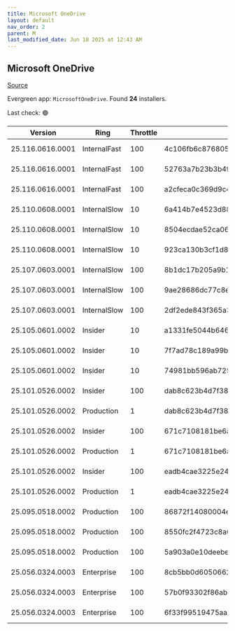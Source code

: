 ```yaml
---
title: Microsoft OneDrive
layout: default
nav_order: 2
parent: M
last_modified_date: Jun 18 2025 at 12:43 AM
---
```


## Microsoft OneDrive

[Source](https://onedrive.live.com/)

Evergreen app: `MicrosoftOneDrive`. Found **24** installers.

Last check: 🟢

| Version          | Ring         | Throttle | Sha256                                                           | Architecture | Type | URI                                                                                                                                                                  |
| ---------------- | ------------ | -------- | ---------------------------------------------------------------- | ------------ | ---- | -------------------------------------------------------------------------------------------------------------------------------------------------------------------- |
| 25.116.0616.0001 | InternalFast | 100      | 4c106fb6c8768056b8c2de654e3095e516252162a26494b1358f8c484d9f62e0 | ARM64        | exe  | [https://oneclient.sfx.ms/Win/Installers/25.116.0616.0001/arm64/OneDriveSetup.exe](https://oneclient.sfx.ms/Win/Installers/25.116.0616.0001/arm64/OneDriveSetup.exe) |
| 25.116.0616.0001 | InternalFast | 100      | 52763a7b23b3b4f0902bd91cc3c9c25b91cea9ae8f2236500cd523ad20fce281 | x64          | exe  | [https://oneclient.sfx.ms/Win/Installers/25.116.0616.0001/amd64/OneDriveSetup.exe](https://oneclient.sfx.ms/Win/Installers/25.116.0616.0001/amd64/OneDriveSetup.exe) |
| 25.116.0616.0001 | InternalFast | 100      | a2cfeca0c369d9c43a61e4782d8caaafe289766d017e601aa365d85ec6c51f56 | x86          | exe  | [https://oneclient.sfx.ms/Win/Installers/25.116.0616.0001/OneDriveSetup.exe](https://oneclient.sfx.ms/Win/Installers/25.116.0616.0001/OneDriveSetup.exe)             |
| 25.110.0608.0001 | InternalSlow | 10       | 6a414b7e4523d883b1cdc0cf641c0836c0a1d5773a1a09fc3d1b7ca62beb6164 | ARM64        | exe  | [https://oneclient.sfx.ms/Win/Installers/25.110.0608.0001/arm64/OneDriveSetup.exe](https://oneclient.sfx.ms/Win/Installers/25.110.0608.0001/arm64/OneDriveSetup.exe) |
| 25.110.0608.0001 | InternalSlow | 10       | 8504ecdae52ca0647b8e6e8f061a3cbc2be6e1d1e14fc52f8ecd0dc9dddf9b9b | x64          | exe  | [https://oneclient.sfx.ms/Win/Installers/25.110.0608.0001/amd64/OneDriveSetup.exe](https://oneclient.sfx.ms/Win/Installers/25.110.0608.0001/amd64/OneDriveSetup.exe) |
| 25.110.0608.0001 | InternalSlow | 10       | 923ca130b3cf1d895b2669c6ee8ee26ff2f4621c7ed1a1362ffa9e33342e4c7a | x86          | exe  | [https://oneclient.sfx.ms/Win/Installers/25.110.0608.0001/OneDriveSetup.exe](https://oneclient.sfx.ms/Win/Installers/25.110.0608.0001/OneDriveSetup.exe)             |
| 25.107.0603.0001 | InternalSlow | 100      | 8b1dc17b205a9b1d2055629f8d71e2da63e464ee768a78a0373769888757d4ce | ARM64        | exe  | [https://oneclient.sfx.ms/Win/Installers/25.107.0603.0001/arm64/OneDriveSetup.exe](https://oneclient.sfx.ms/Win/Installers/25.107.0603.0001/arm64/OneDriveSetup.exe) |
| 25.107.0603.0001 | InternalSlow | 100      | 9ae28686dc77c8e70ea2fcbb600c597c8bc08cac81c3f418562850b5db40a12f | x64          | exe  | [https://oneclient.sfx.ms/Win/Installers/25.107.0603.0001/amd64/OneDriveSetup.exe](https://oneclient.sfx.ms/Win/Installers/25.107.0603.0001/amd64/OneDriveSetup.exe) |
| 25.107.0603.0001 | InternalSlow | 100      | 2df2ede843f365a39edfb60fae418fcc47b5215f6dc06437e57eee6087bce112 | x86          | exe  | [https://oneclient.sfx.ms/Win/Installers/25.107.0603.0001/OneDriveSetup.exe](https://oneclient.sfx.ms/Win/Installers/25.107.0603.0001/OneDriveSetup.exe)             |
| 25.105.0601.0002 | Insider      | 10       | a1331fe5044b646317a2c1197f7d68c93a9208efd51809e6edf73d9ccddb6068 | ARM64        | exe  | [https://oneclient.sfx.ms/Win/Installers/25.105.0601.0002/arm64/OneDriveSetup.exe](https://oneclient.sfx.ms/Win/Installers/25.105.0601.0002/arm64/OneDriveSetup.exe) |
| 25.105.0601.0002 | Insider      | 10       | 7f7ad78c189a99b987ab24a196b2f70fa46b3aa82c9e95f8301208cf0fa992e1 | x64          | exe  | [https://oneclient.sfx.ms/Win/Installers/25.105.0601.0002/amd64/OneDriveSetup.exe](https://oneclient.sfx.ms/Win/Installers/25.105.0601.0002/amd64/OneDriveSetup.exe) |
| 25.105.0601.0002 | Insider      | 10       | 74981bb596ab72559154ccb687522ff19a30856dd684892402e2abf63bcab439 | x86          | exe  | [https://oneclient.sfx.ms/Win/Installers/25.105.0601.0002/OneDriveSetup.exe](https://oneclient.sfx.ms/Win/Installers/25.105.0601.0002/OneDriveSetup.exe)             |
| 25.101.0526.0002 | Insider      | 100      | dab8c623b4d7f38efbc4b8c9183bed55e53370396a947d34c0e12a5776d4a413 | ARM64        | exe  | [https://oneclient.sfx.ms/Win/Installers/25.101.0526.0002/arm64/OneDriveSetup.exe](https://oneclient.sfx.ms/Win/Installers/25.101.0526.0002/arm64/OneDriveSetup.exe) |
| 25.101.0526.0002 | Production   | 1        | dab8c623b4d7f38efbc4b8c9183bed55e53370396a947d34c0e12a5776d4a413 | ARM64        | exe  | [https://oneclient.sfx.ms/Win/Installers/25.101.0526.0002/arm64/OneDriveSetup.exe](https://oneclient.sfx.ms/Win/Installers/25.101.0526.0002/arm64/OneDriveSetup.exe) |
| 25.101.0526.0002 | Insider      | 100      | 671c7108181be6ac78d9573de31597822b27303378e507f541581d88d23caaca | x64          | exe  | [https://oneclient.sfx.ms/Win/Installers/25.101.0526.0002/amd64/OneDriveSetup.exe](https://oneclient.sfx.ms/Win/Installers/25.101.0526.0002/amd64/OneDriveSetup.exe) |
| 25.101.0526.0002 | Production   | 1        | 671c7108181be6ac78d9573de31597822b27303378e507f541581d88d23caaca | x64          | exe  | [https://oneclient.sfx.ms/Win/Installers/25.101.0526.0002/amd64/OneDriveSetup.exe](https://oneclient.sfx.ms/Win/Installers/25.101.0526.0002/amd64/OneDriveSetup.exe) |
| 25.101.0526.0002 | Insider      | 100      | eadb4cae3225e2468859c3b434af98207cc893841d7c6cb3bdc4d5943e73b578 | x86          | exe  | [https://oneclient.sfx.ms/Win/Installers/25.101.0526.0002/OneDriveSetup.exe](https://oneclient.sfx.ms/Win/Installers/25.101.0526.0002/OneDriveSetup.exe)             |
| 25.101.0526.0002 | Production   | 1        | eadb4cae3225e2468859c3b434af98207cc893841d7c6cb3bdc4d5943e73b578 | x86          | exe  | [https://oneclient.sfx.ms/Win/Installers/25.101.0526.0002/OneDriveSetup.exe](https://oneclient.sfx.ms/Win/Installers/25.101.0526.0002/OneDriveSetup.exe)             |
| 25.095.0518.0002 | Production   | 100      | 86872f14080004e177f0fcd15899827a07d21ad7f9a9e90c019f724654e4af9a | ARM64        | exe  | [https://oneclient.sfx.ms/Win/Installers/25.095.0518.0002/arm64/OneDriveSetup.exe](https://oneclient.sfx.ms/Win/Installers/25.095.0518.0002/arm64/OneDriveSetup.exe) |
| 25.095.0518.0002 | Production   | 100      | 8550fc2f4723c8a03c5ce03232d9d5eb15d235a427b046a18b4be3ae4c349a57 | x64          | exe  | [https://oneclient.sfx.ms/Win/Installers/25.095.0518.0002/amd64/OneDriveSetup.exe](https://oneclient.sfx.ms/Win/Installers/25.095.0518.0002/amd64/OneDriveSetup.exe) |
| 25.095.0518.0002 | Production   | 100      | 5a903a0e10deebe0df10484bfeebfce8df3ff1ba2a78c22e2cb455485172c00c | x86          | exe  | [https://oneclient.sfx.ms/Win/Installers/25.095.0518.0002/OneDriveSetup.exe](https://oneclient.sfx.ms/Win/Installers/25.095.0518.0002/OneDriveSetup.exe)             |
| 25.056.0324.0003 | Enterprise   | 100      | 8cb5bb0d6050662f0c1a469bab1809d00b68f6e31006a688d6f59c52adeefcf2 | ARM64        | exe  | [https://oneclient.sfx.ms/Win/Installers/25.056.0324.0003/arm64/OneDriveSetup.exe](https://oneclient.sfx.ms/Win/Installers/25.056.0324.0003/arm64/OneDriveSetup.exe) |
| 25.056.0324.0003 | Enterprise   | 100      | 57b0f93302f86abe533e26df3b402eb5bb0cf51bb1fb4eeff7e1da4b78f13af1 | x64          | exe  | [https://oneclient.sfx.ms/Win/Installers/25.056.0324.0003/amd64/OneDriveSetup.exe](https://oneclient.sfx.ms/Win/Installers/25.056.0324.0003/amd64/OneDriveSetup.exe) |
| 25.056.0324.0003 | Enterprise   | 100      | 6f33f99519475aa6cabebd306f336afea4ad15dfc19f226fd550a146ea1ca53e | x86          | exe  | [https://oneclient.sfx.ms/Win/Installers/25.056.0324.0003/OneDriveSetup.exe](https://oneclient.sfx.ms/Win/Installers/25.056.0324.0003/OneDriveSetup.exe)             |
